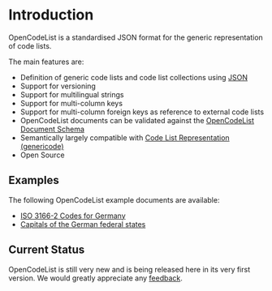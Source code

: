 # Introduction

OpenCodeList is a standardised JSON format for the generic representation of code lists.

The main features are:

+ Definition of generic code lists and code list collections using [JSON](https://www.json.org/)
+ Support for versioning
+ Support for multilingual strings
+ Support for multi-column keys
+ Support for multi-column foreign keys as reference to external code lists
+ OpenCodeList documents can be validated against the [OpenCodeList Document Schema](https://github.com/openpotato/opencodelist/blob/main/schemas/v0.2/schema.json)
+ Semantically largely compatible with [Code List Representation (genericode)](https://docs.oasis-open.org/codelist/genericode/v1.0/genericode-v1.0.html)
+ Open Source

## Examples

The following OpenCodeList example documents are available:

+ [ISO 3166-2 Codes for Germany](https://github.com/openpotato/opencodelist/tree/main/samples/germany.federal-state-codes-2025-01-01.json)
+ [Capitals of the German federal states](https://github.com/openpotato/opencodelist/tree/main/samples/germany.federal-state-capitals-2025-01-01.json)

## Current Status

OpenCodeList is still very new and is being released here in its very first version. We would greatly appreciate any [feedback](community.md).

